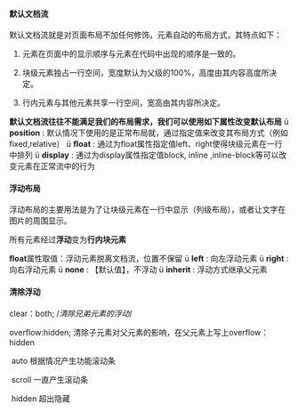 #### 默认文档流

默认文档流就是对页面布局不加任何修饰，元素自动的布局方式，其特点如下：

1) 元素在页面中的显示顺序与元素在代码中出现的顺序是一致的。

2) 块级元素独占一行空间，宽度默认为父级的100%，高度由其内容高度所决定。

3) 行内元素与其他元素共享一行空间，宽高由其内容所决定。

**默认文档流往往不能满足我们的布局需求，我们可以使用如下属性改变默认布局**
ü **position** : 默认情况下使用的是正常布局就，通过指定值来改变其布局方式（例如fixed,relative）
ü **float**  : 通过为float属性指定值left、right使得块级元素在一行中排列
ü **display** : 通过为display属性指定值block, inline ,inline-block等可以改变元素在正常流中的行为

#### 浮动布局

浮动布局的主要用法是为了让块级元素在一行中显示（列级布局），或者让文字在图片的周围显示。

所有元素经过**浮动**变为**行内块元素**

**float**属性取值：浮动元素脱离文档流，位置不保留
ü **left** : 向左浮动元素
ü **right**  : 向右浮动元素
ü **none** : 【默认值】，不浮动
ü **inherit** : 浮动方式继承父元素

#### 清除浮动

clear：both;        /*清除兄弟元素的浮动*/

overflow:hidden;     清除子元素对父元素的影响，在父元素上写上overflow：hidden

​             auto   根据情况产生功能滚动条

​             scroll 一直产生滚动条

​              hidden  超出隐藏

